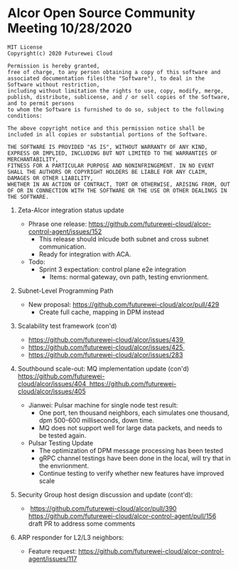 # Alcor Open Source Community Meeting 10/28/2020

    MIT License
    Copyright(c) 2020 Futurewei Cloud

    Permission is hereby granted,
    free of charge, to any person obtaining a copy of this software and associated documentation files(the "Software"), to deal in the Software without restriction,
    including without limitation the rights to use, copy, modify, merge, publish, distribute, sublicense, and / or sell copies of the Software, and to permit persons
    to whom the Software is furnished to do so, subject to the following conditions:

    The above copyright notice and this permission notice shall be included in all copies or substantial portions of the Software.

    THE SOFTWARE IS PROVIDED "AS IS", WITHOUT WARRANTY OF ANY KIND, EXPRESS OR IMPLIED, INCLUDING BUT NOT LIMITED TO THE WARRANTIES OF MERCHANTABILITY,
    FITNESS FOR A PARTICULAR PURPOSE AND NONINFRINGEMENT. IN NO EVENT SHALL THE AUTHORS OR COPYRIGHT HOLDERS BE LIABLE FOR ANY CLAIM, DAMAGES OR OTHER LIABILITY,
    WHETHER IN AN ACTION OF CONTRACT, TORT OR OTHERWISE, ARISING FROM, OUT OF OR IN CONNECTION WITH THE SOFTWARE OR THE USE OR OTHER DEALINGS IN THE SOFTWARE.

1. Zeta-Alcor integration status update
    * Phrase one release: https://github.com/futurewei-cloud/alcor-control-agent/issues/152
        * This release should inlcude both subnet and cross subnet communication.
        * Ready for integration with ACA.
    * Todo: 
        * Sprint 3 expectation: control plane e2e integration
            * Items: normal gateway, ovn path, testing envrionment.
2. Subnet-Level Programming Path
    * New proposal: https://github.com/futurewei-cloud/alcor/pull/429 
        * Create full cache, mapping in DPM instead
3. Scalability test framework (con'd)
    *   https://github.com/futurewei-cloud/alcor/issues/439 
    * https://github.com/futurewei-cloud/alcor/issues/425 
    * https://github.com/futurewei-cloud/alcor/issues/283
4. Southbound scale-out: MQ implementation update (con'd) https://github.com/futurewei-cloud/alcor/issues/404  https://github.com/futurewei-cloud/alcor/issues/405
    * Jianwei: Pulsar machine for single node test result: 
        * One port, ten thousand neighbors, each simulates one thousand, dpm 500-600 milliseconds, down time.
        * MQ does not support well for large data packets, and needs to be tested again.
    * Pulsar Testing Update
        * The optimization of DPM message processing has been tested
        * gRPC channel testings have been done in the local, will try that in the envrionment.
        * Continue testing to verify whether new features have improved scale


5. Security Group host design discussion and update (cont'd): 
    *  https://github.com/futurewei-cloud/alcor/pull/390
https://github.com/futurewei-cloud/alcor-control-agent/pull/156 draft PR to address some comments

6. ARP responder for L2/L3 neighbors: 
    * Feature request: https://github.com/futurewei-cloud/alcor-control-agent/issues/117


    